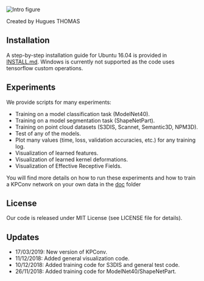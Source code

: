 
![Intro figure](https://github.com/HuguesTHOMAS/KPConv/blob/master/doc/Github_intro.png)

Created by Hugues THOMAS

## Installation

A step-by-step installation guide for Ubuntu 16.04 is provided in [INSTALL.md](./INSTALL.md). Windows is currently not supported as the code uses tensorflow custom operations.


## Experiments

We provide scripts for many experiments:

* Training on a model classification task (ModelNet40).
* Training on a model segmentation task (ShapeNetPart).
* Training on point cloud datasets (S3DIS, Scannet, Semantic3D, NPM3D).
* Test of any of the models.
* Plot many values (time, loss, validation accuracies, etc.) for any training log.
* Visualization of learned features.
* Visualization of learned kernel deformations.
* Visualization of Effective Receptive Fields.

You will find more details on how to run these experiments and how to train a KPConv network on your own data in the [doc](./doc) folder

## License
Our code is released under MIT License (see LICENSE file for details).

## Updates
* 17/03/2019: New version of KPConv.
* 11/12/2018: Added general visualization code.
* 10/12/2018: Added training code for S3DIS and general test code.
* 26/11/2018: Added training code for ModelNet40/ShapeNetPart.

